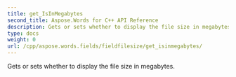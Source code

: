 ```yaml
---
title: get_IsInMegabytes
second_title: Aspose.Words for C++ API Reference
description: Gets or sets whether to display the file size in megabytes. 
type: docs
weight: 0
url: /cpp/aspose.words.fields/fieldfilesize/get_isinmegabytes/
---
```


Gets or sets whether to display the file size in megabytes. 


